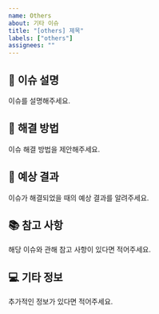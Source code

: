 ```yaml
---
name: Others
about: 기타 이슈
title: "[others] 제목"
labels: ["others"]
assignees: ""
---
```


## 📌 이슈 설명

이슈를 설명해주세요.

## 🤔 해결 방법

이슈 해결 방법을 제안해주세요.

## 🎉 예상 결과

이슈가 해결되었을 때의 예상 결과를 알려주세요.

## 📚 참고 사항

해당 이슈와 관해 참고 사항이 있다면 적어주세요.

## 💻 기타 정보

추가적인 정보가 있다면 적어주세요.
